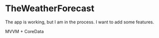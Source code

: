 # TheWeatherForecast

The app is working, but I am in the process. I want to add some features.

MVVM + CoreData
